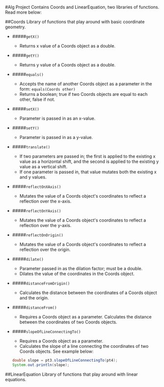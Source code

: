 #Alg Project
Contains Coords and LinearEquation, two libraries of functions.  Read more below:

##Coords
Library of functions that play around with basic coordinate geometry.

* #####```getX()```
  - Returns x value of a Coords object as a double.

* #####```getY()```
  - Returns y value of a Coords object as a double.

* #####```equals()```
  - Accepts the name of another Coords object as a parameter in the form: ```equals(Coords other)```
  - Returns a boolean; true if two Coords objects are equal to each other, false if not.

* #####```setX()```
  - Parameter is passed in as an x-value.

* #####```setY()```
  - Parameter is passed in as a y-value.

* #####```translate()```
  - If two parameters are passed in; the first is applied to the existing x value as a horizontal shift, and the second is applied to the existing y value as a vertical shift.
  - If one parameter is passed in, that value mutates both the existing x and y values.

* #####```reflectOnXAxis()```
  - Mutates the value of a Coords object's coordinates to reflect a reflection over the x-axis.

* #####```reflectOnYAxis()```
  - Mutates the value of a Coords object's coordinates to reflect a reflection over the y-axis.

* #####```reflectOnOrigin()```
  - Mutates the value of a Coords object's coordinates to reflect a reflection over the origin.

* #####```dilate()```
  - Parameter passed in as the dilation factor; must be a double.
  - Dilates the value of the coordinates in the Coords object.

* #####```distanceFromOrigin()```
  - Calculates the distance between the coordinates of a Coords object and the origin.

* #####```distanceFrom()```
  - Requires a Coords object as a parameter.  Calculates the distance between the coordinates of two Coords objects.

* #####```slopeOfLineConnectingTo()```
  - Requires a Coords object as a parameter.
  - Calculates the slope of a line connecting the coordinates of two Coords objects.  See example below:

  ````java
  double slope = pt3.slopeOfLineConnectingTo(pt4);
  System.out.println(slope);
  ````

##LinearEquation
Library of functions that play around with linear equations.
